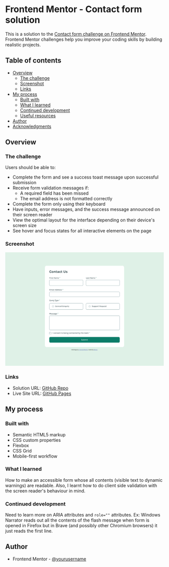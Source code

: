 # Frontend Mentor - Contact form solution

This is a solution to the [Contact form challenge on Frontend Mentor](https://www.frontendmentor.io/challenges/contact-form--G-hYlqKJj). Frontend Mentor challenges help you improve your coding skills by building realistic projects. 

## Table of contents

- [Overview](#overview)
  - [The challenge](#the-challenge)
  - [Screenshot](#screenshot)
  - [Links](#links)
- [My process](#my-process)
  - [Built with](#built-with)
  - [What I learned](#what-i-learned)
  - [Continued development](#continued-development)
  - [Useful resources](#useful-resources)
- [Author](#author)
- [Acknowledgments](#acknowledgments)

## Overview

### The challenge

Users should be able to:

- Complete the form and see a success toast message upon successful submission
- Receive form validation messages if:
  - A required field has been missed
  - The email address is not formatted correctly
- Complete the form only using their keyboard
- Have inputs, error messages, and the success message announced on their screen reader
- View the optimal layout for the interface depending on their device's screen size
- See hover and focus states for all interactive elements on the page

### Screenshot

![](./assets/images/desktop.jpg)

### Links

- Solution URL: [GitHub Repo](https://github.com/manav-sharma69/frontend-mentor-projects/tree/main/contact-form-main)
- Live Site URL: [GitHub Pages](https://manav-sharma69.github.io/frontend-mentor-projects/contact-form-main/index.html)

## My process

### Built with

- Semantic HTML5 markup
- CSS custom properties
- Flexbox
- CSS Grid
- Mobile-first workflow

### What I learned

How to make an accessible form whose all contents (visible text to dynamic warnings) are readable. Also, I learnt how to do client side validation with the screen reader's behaviour in mind.

### Continued development

Need to learn more on ARIA attributes and `role=""` attributes. Ex: Windows Narrator reads out all the contents of the flash message when form is opened in Firefox but in Brave (and possibly other Chromium browsers) it just reads the first line.

## Author

- Frontend Mentor - [@yourusername](https://www.frontendmentor.io/profile/manav-sharma69)